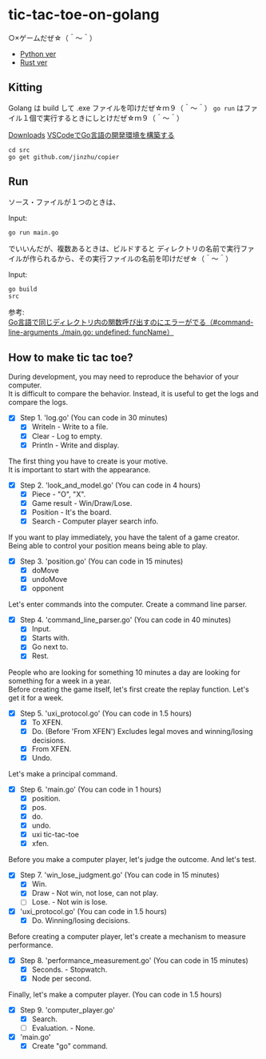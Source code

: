 # tic-tac-toe-on-golang

○×ゲームだぜ☆（＾～＾）

* [Python ver](https://github.com/muzudho/tic-tac-toe-on-python)
* [Rust ver](https://github.com/muzudho/tic-tac-toe)

## Kitting

Golang は build して .exe ファイルを叩けだぜ☆ｍ９（＾～＾） `go run` はファイル１個で実行するときにしとけだぜ☆ｍ９（＾～＾）  

[Downloads](https://golang.org/dl/)
[VSCodeでGo言語の開発環境を構築する](https://qiita.com/melty_go/items/c977ba594efcffc8b567)

```shell
cd src
go get github.com/jinzhu/copier
```

## Run

ソース・ファイルが１つのときは、  

Input:  

```shell
go run main.go
```

でいいんだが、複数あるときは、ビルドすると ディレクトリの名前で実行ファイルが作られるから、その実行ファイルの名前を叩けだぜ☆（＾～＾）  

Input:  

```shell
go build
src
```

参考:  
[Go言語で同じディレクトリ内の関数呼び出すのにエラーがでる（#command-line-arguments ./main.go: undefined: funcName）](https://qiita.com/kosukeKK/items/abb208fd0bbd3744ddfb)

## How to make tic tac toe?

During development, you may need to reproduce the behavior of your computer.  
It is difficult to compare the behavior. Instead, it is useful to get the logs and compare the logs.  

* [x] Step 1. 'log.go' (You can code in 30 minutes)
  * [x] Writeln - Write to a file.
  * [x] Clear - Log to empty.
  * [x] Println - Write and display.

The first thing you have to create is your motive.  
It is important to start with the appearance.  

* [x] Step 2. 'look_and_model.go' (You can code in 4 hours)
  * [x] Piece - "O", "X".
  * [x] Game result - Win/Draw/Lose.
  * [x] Position - It's the board.
  * [x] Search - Computer player search info.

If you want to play immediately, you have the talent of a game creator.  
Being able to control your position means being able to play.  

* [x] Step 3. 'position.go' (You can code in 15 minutes)
  * [x] doMove
  * [x] undoMove
  * [x] opponent

Let's enter commands into the computer. Create a command line parser.  

* [x] Step 4. 'command_line_parser.go' (You can code in 40 minutes)
  * [x] Input.
  * [x] Starts with.
  * [x] Go next to.
  * [x] Rest.

People who are looking for something 10 minutes a day are looking for something for a week in a year.  
Before creating the game itself, let's first create the replay function. Let's get it for a week.  

* [x] Step 5. 'uxi_protocol.go' (You can code in 1.5 hours)
  * [x] To XFEN.
  * [x] Do. (Before 'From XFEN') Excludes legal moves and winning/losing decisions.
  * [x] From XFEN.
  * [x] Undo.

Let's make a principal command.  

* [x] Step 6. 'main.go' (You can code in 1 hours)
  * [x] position.
  * [x] pos.
  * [x] do.
  * [x] undo.
  * [x] uxi tic-tac-toe
  * [x] xfen.

Before you make a computer player, let's judge the outcome. And let's test.  

* [x] Step 7. 'win_lose_judgment.go' (You can code in 15 minutes)
  * [x] Win.
  * [x] Draw - Not win, not lose, can not play.
  * [ ] Lose. - Not win is lose.
* [x] 'uxi_protocol.go' (You can code in 1.5 hours)
  * [x] Do. Winning/losing decisions.

Before creating a computer player, let's create a mechanism to measure performance.  

* [x] Step 8. 'performance_measurement.go' (You can code in 15 minutes)
  * [x] Seconds. - Stopwatch.
  * [x] Node per second.

Finally, let's make a computer player. (You can code in 1.5 hours)  

* [x] Step 9. 'computer_player.go'
  * [x] Search.
  * [ ] Evaluation. - None.
* [x] 'main.go'
  * [x] Create "go" command.
